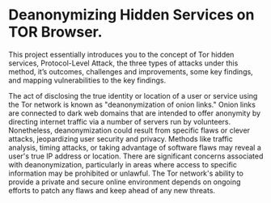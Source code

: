 # Deanonymizing Hidden Services on TOR Browser.

This project essentially introduces you to the concept of Tor hidden services, Protocol-Level Attack, the three types of attacks under this method, it’s outcomes, challenges and improvements, some key findings, and mapping vulnerabilities to the key findings.

The act of disclosing the true identity or location of a user or service using the Tor network is known as "deanonymization of onion links." Onion links are connected to dark web domains that are intended to offer anonymity by directing internet traffic via a number of servers run by volunteers. Nonetheless, deanonymization could result from specific flaws or clever attacks, jeopardizing user security and privacy. Methods like traffic analysis, timing attacks, or taking advantage of software flaws may reveal a user's true IP address or location. There are significant concerns associated with deanonymization, particularly in areas where access to specific information may be prohibited or unlawful. The Tor network's ability to provide a private and secure online environment depends on ongoing efforts to patch any flaws and keep ahead of any new threats.
